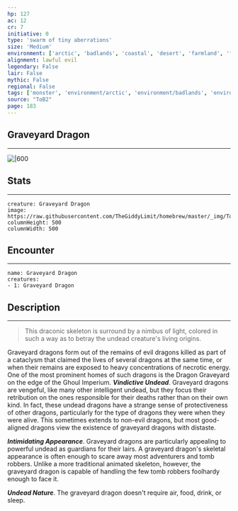 ```yaml
---
hp: 127
ac: 12
cr: 7
initiative: 0
type: 'swarm of tiny aberrations'    
size: 'Medium'
environment: ['arctic', 'badlands', 'coastal', 'desert', 'farmland', 'forest', 'grassland', 'hill', 'mountain', 'planar', 'swamp', 'underdark', 'underwater', 'urban']
alignment: lawful evil
legendary: False
lair: False
mythic: False
regional: False
tags: ['monster', 'environment/arctic', 'environment/badlands', 'environment/coastal', 'environment/desert', 'environment/farmland', 'environment/forest', 'environment/grassland', 'environment/hill', 'environment/mountain', 'environment/planar', 'environment/swamp', 'environment/underdark', 'environment/underwater', 'environment/urban']
source: "ToB2"
page: 183
---
```


## Graveyard Dragon
---

![|600](https://raw.githubusercontent.com/TheGiddyLimit/homebrew/master/_img/ToB2/creature/Graveyard%20Dragon.webp)

## Stats
---

```statblock
creature: Graveyard Dragon
image: https://raw.githubusercontent.com/TheGiddyLimit/homebrew/master/_img/ToB2/creature/token/Graveyard%20Dragon%20%28Token%29.png
columnHeight: 500
columnWidth: 500
```

## Encounter
---

```encounter-table
name: Graveyard Dragon
creatures:
- 1: Graveyard Dragon
```

## Description
---
>This draconic skeleton is surround by a nimbus of light, colored in such a way as to betray the undead creature's living origins.

Graveyard dragons form out of the remains of evil dragons killed as part of a cataclysm that claimed the lives of several dragons at the same time, or when their remains are exposed to heavy concentrations of necrotic energy. One of the most prominent homes of such dragons is the Dragon Graveyard on the edge of the Ghoul Imperium.
**_Vindictive Undead_**. Graveyard dragons are vengeful, like many other intelligent undead, but they focus their retribution on the ones responsible for their deaths rather than on their own kind. In fact, these undead dragons have a strange sense of protectiveness of other dragons, particularly for the type of dragons they were when they were alive. This sometimes extends to non-evil dragons, but most good-aligned dragons view the existence of graveyard dragons with distaste.

**_Intimidating Appearance_**. Graveyard dragons are particularly appealing to powerful undead as guardians for their lairs. A graveyard dragon's skeletal appearance is often enough to scare away most adventurers and tomb robbers. Unlike a more traditional animated skeleton, however, the graveyard dragon is capable of handling the few tomb robbers foolhardy enough to face it.

**_Undead Nature_**. The graveyard dragon doesn't require air, food, drink, or sleep.






